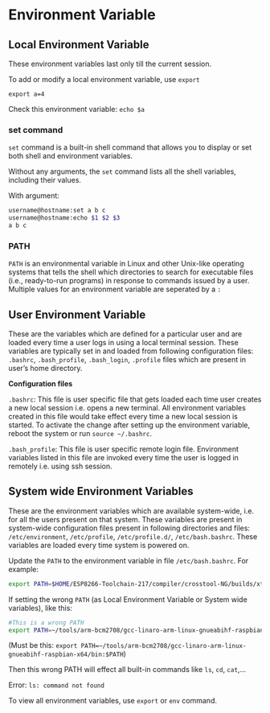 # Environment Variable

## Local Environment Variable

These environment variables last only till the current session.

To add or modify a local environment variable, use ``export``

``export a=4``

Check this environment variable: ``echo $a``

### set command

``set`` command is a built-in shell command that allows you to display or set both shell and environment variables.

Without any arguments, the ``set`` command lists all the shell variables, including their values.

With argument:

```sh
username@hostname:set a b c
username@hostname:echo $1 $2 $3
a b c
```

### PATH

``PATH`` is an environmental variable in Linux and other Unix-like operating systems that tells the shell which directories to search for executable files (i.e., ready-to-run programs) in response to commands issued by a user. Multiple values for an environment variable are seperated by a ``:``

## User Environment Variable

These are the variables which are defined for a particular user and are loaded every time a user logs in using a local terminal session. These variables are typically set in and loaded from following configuration files: ``.bashrc``, ``.bash_profile``, ``.bash_login``, ``.profile`` files which are present in user’s home directory.

**Configuration files**

``.bashrc``:  This file is user specific file that gets loaded each time user creates a new local session i.e. opens a new terminal. All environment variables created in this file would take effect every time a new local session is started. To activate the change after setting up the environment variable, reboot the system or run ``source ~/.bashrc``.

``.bash_profile``: This file is user specific remote login file. Environment variables listed in this file are invoked every time the user is logged in remotely i.e. using ssh session. 

## System wide Environment Variables

These are the environment variables which are available system-wide, i.e. for all the users present on that system. These variables are present in system-wide configuration files present in following directories and files: ``/etc/environment``, ``/etc/profile``, ``/etc/profile.d/``, ``/etc/bash.bashrc``. These variables are loaded every time system is powered on.

Update the ``PATH`` to the environment variable in file ``/etc/bash.bashrc``. For example:

```sh
export PATH=$HOME/ESP8266-Toolchain-217/compiler/crosstool-NG/builds/xtensa-lx106-elf/bin:$PATH
```

If setting the wrong ``PATH`` (as Local Environment Variable or System wide variables), like this:

```sh
#This is a wrong PATH
export PATH=~/tools/arm-bcm2708/gcc-linaro-arm-linux-gnueabihf-raspbian-x64/
```

(Must be this: ``export PATH=~/tools/arm-bcm2708/gcc-linaro-arm-linux-gnueabihf-raspbian-x64/bin:$PATH``)

Then this wrong PATH will effect all built-in commands like ``ls``, ``cd``, ``cat``,... 

Error: ``ls: command not found``

To view all environment variables, use ``export`` or ``env`` command.
